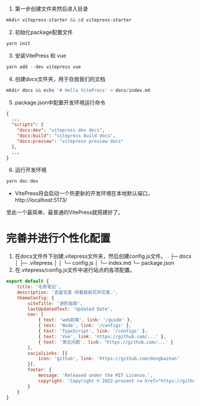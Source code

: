 
1. 第一步创建文件夹然后进入目录
```powershell
mkdir vitepress-starter && cd vitepress-starter
```
2. 初始化package配置文件
```powershell
yarn init
```
3. 安装VitePress 和 vue
```powershell
yarn add --dev vitepress vue
```
4. 创建docs文件夹，用于存放我们的文档
```powershell
mkdir docs && echo '# Hello VitePress' > docs/index.md
```
5. package.json中配置开发环境运行命令
```json
{
  ...
  "scripts": {
    "docs:dev": "vitepress dev docs",
    "docs:build": "vitepress build docs",
    "docs:preview": "vitepress preview docs"
  },
  ...
}
```
6. 运行开发环境
```powershell
yarn doc:dev
```
- VitePress将会启动一个热更新的开发环境在本地默认端口， http://localhost:5173/
  
至此一个最简单、最普通的VitePress就搭建好了。

# 完善并进行个性化配置
1. 在docs文件件下创建.vitepress文件夹，然后创建config.js文件。
.
├─ docs
│  ├─ .vitepress
│  │  └─ config.js
│  └─ index.md
└─ package.json
2. 在.vitepress/config.js文件中进行站点的各项配置。
```javascript
export default {
    title: '毛哥笔记',
    description: '去留无意 闲看庭前花开花落.',
    themeConfig: {
        siteTitle: '进阶指南',
        lastUpdatedText: 'Updated Date',
        nav: [
            { text: 'web前端', link: '/guide' },
            { text: 'Node', link: '/configs' },
            { text: 'TypeScript', link: '/configs' },
            { text: 'Vue', link: 'https://github.com/...' },
            { text: '常见问题', link: 'https://github.com/...' }
        ],
        socialLinks: [{
            icon: 'github', link: 'https://github.com/dongbaihan'
        }],
        footer: {
            message: 'Released under the MIT License.',
            copyright: 'Copyright © 2022-present <a href="https://github.com/dongbaihan">dongbaihan</a>'
        }
    }
}
```

